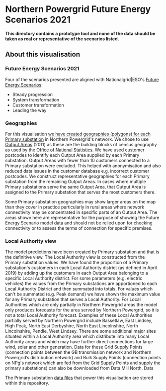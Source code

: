 # Northern Powergrid Future Energy Scenarios 2021

**This directory contains a prototype tool and none of the data should be taken as real or representative of the scenarios listed.**

## About this visualisation

### Future Energy Scenarios 2021
Four of the scenarios presented are aligned with Nationalgrid|ESO's [Future Energy Scenarios](https://www.nationalgrideso.com/future-energy/future-energy-scenarios):

* Steady progression
* System transformation
* Customer transformation
* Leading the way

### Geographies

For this visualisation [we have created](https://odileeds.org/blog/2019-11-27-building-electricity-distribution-geography) [geographies (polygons) for each Primary substation](https://odileeds.github.io/northern-powergrid/2020-emerging-thinking/data/maps/primaries-unique.geojson) in Northern Powergrid's network. We chose to use [Output Areas](https://www.ons.gov.uk/census/2001censusandearlier/dataandproducts/outputgeography/outputareas) (2011) as these are the building blocks of census geography as used by the [Office of National Statistics](https://www.ons.gov.uk/). We have used customer postcodes to identify each Output Area supplied by each Primary substation. Output Areas with fewer than 10 customers connected to a Primary substation were excluded. This helped with anonymisation and also reduced data issues in the customer database e.g. incorrect customer postcodes. We construct representative geographies for each Primary substation from the remaining Output Areas. In cases where multiple Primary substations serve the same Output Area, that Output Area is assigned to the Primary substation that serves the most customers there.

Some Primary substation geographies may show larger areas on the map than they cover in practice particularly in rural areas where network connectivity may be concentrated in specific parts of an Output Area. The areas shown here are representative for the purpose of showing the Future Energy Scenario model data and should not be relied upon for checking connectivity or to assess the terms of connection for specific premises.

### Local Authority view

The model predictions have been created by Primary substation and that is the definitive view. The Local Authority view is constructed from the Primary substation values. We have found the proportion of a Primary substation's customers in each Local Authority district (as defined in April 2019) by adding up the customers in each Output Area belonging to a specific Local Authority district. For some parameters (e.g. electric vehicles) the values from the Primary substations are apportioned to each Local Authority District and then summated into totals. For values which can't be summated (e.g. Peak demand) we have shown the maximum value for any Primary substation that serves a Local Authority. For Local Authorities which are only partially in Northern Powergrid areas the model only produces forecasts for the area served by Northern Powergrid, so it is not a total Local Authority forecast. Examples of these Local Authorities partially served by Northern Powergrid include Bassetlaw, East Lindsey, High Peak, North East Derbyshire, North East Lincolnshire, North Lincolnshire, Pendle, West Lindsey. There are some additional major sites situated within a Local Authority area which distribute into many Local Authority areas and which may have further direct connections for large wind, solar and other generation. Data for these Grid Supply Points (connection points between the GB transmission network and Northern Powergrid’s distribution network) and Bulk Supply Points (connection points on NPg's network which are fed from the Grid Supply Points and supply the primary substations) can also be downloaded from Data Mill North.
Data

The Primary substation [data files](data/) that power this visualisation are stored within this repository.
